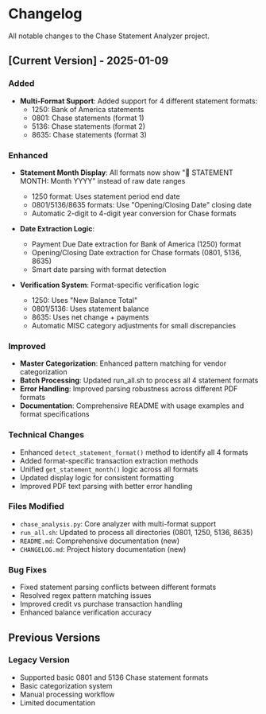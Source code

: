 # Changelog

All notable changes to the Chase Statement Analyzer project.

## [Current Version] - 2025-01-09

### Added
- **Multi-Format Support**: Added support for 4 different statement formats:
  - 1250: Bank of America statements
  - 0801: Chase statements (format 1)
  - 5136: Chase statements (format 2)  
  - 8635: Chase statements (format 3)

### Enhanced
- **Statement Month Display**: All formats now show "📅 STATEMENT MONTH: Month YYYY" instead of raw date ranges
  - 1250 format: Uses statement period end date
  - 0801/5136/8635 formats: Use "Opening/Closing Date" closing date
  - Automatic 2-digit to 4-digit year conversion for Chase formats

- **Date Extraction Logic**: 
  - Payment Due Date extraction for Bank of America (1250) format
  - Opening/Closing Date extraction for Chase formats (0801, 5136, 8635)
  - Smart date parsing with format detection

- **Verification System**: Format-specific verification logic
  - 1250: Uses "New Balance Total" 
  - 0801/5136: Uses statement balance
  - 8635: Uses net change + payments
  - Automatic MISC category adjustments for small discrepancies

### Improved
- **Master Categorization**: Enhanced pattern matching for vendor categorization
- **Batch Processing**: Updated run_all.sh to process all 4 statement formats
- **Error Handling**: Improved parsing robustness across different PDF formats
- **Documentation**: Comprehensive README with usage examples and format specifications

### Technical Changes
- Enhanced `detect_statement_format()` method to identify all 4 formats
- Added format-specific transaction extraction methods
- Unified `get_statement_month()` logic across all formats
- Updated display logic for consistent formatting
- Improved PDF text parsing with better error handling

### Files Modified
- `chase_analysis.py`: Core analyzer with multi-format support
- `run_all.sh`: Updated to process all directories (0801, 1250, 5136, 8635)
- `README.md`: Comprehensive documentation (new)
- `CHANGELOG.md`: Project history documentation (new)

### Bug Fixes
- Fixed statement parsing conflicts between different formats
- Resolved regex pattern matching issues
- Improved credit vs purchase transaction handling
- Enhanced balance verification accuracy

## Previous Versions

### Legacy Version
- Supported basic 0801 and 5136 Chase statement formats
- Basic categorization system
- Manual processing workflow
- Limited documentation